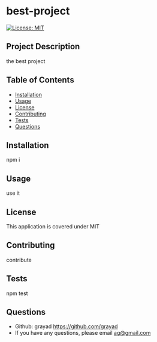 # best-project

  [![License: MIT](https://img.shields.io/badge/License-MIT-yellow.svg)](https://opensource.org/licenses/MIT)

  ## Project Description
  the best project
    
  ## Table of Contents
  - [Installation](#installation)
  - [Usage](#usage)
  - [License](#license)
  - [Contributing](#contributing)
  - [Tests](#tests)
  - [Questions](#questions)

  ## Installation
  npm i

  ## Usage
  use it

  ## License
  This application is covered under MIT

  ## Contributing
  contribute

  ## Tests
  npm test

  ## Questions
  - Github: grayad https://github.com/grayad
  - If you have any questions, please email ag@gmail.com
  